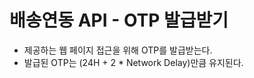 # 배송연동 API - OTP 발급받기

* 제공하는 웹 페이지 접근을 위해 OTP를 발급받는다.
* 발급된 OTP는 (24H + 2 * Network Delay)만큼 유지된다.





